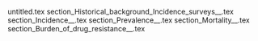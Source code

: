 untitled.tex
section_Historical_background_Incidence_surveys__.tex
section_Incidence__.tex
section_Prevalence__.tex
section_Mortality__.tex
section_Burden_of_drug_resistance__.tex

